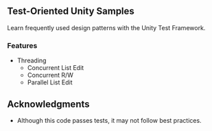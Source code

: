 ## Test-Oriented Unity Samples

Learn frequently used design patterns with the Unity Test Framework.

### Features

- Threading
  - Concurrent List Edit
  - Concurrent R/W
  - Parallel List Edit

## Acknowledgments

- Although this code passes tests, it may not follow best practices.
